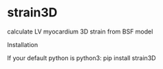 # strain3D
calculate LV myocardium 3D strain from BSF model

Installation

If your default python is python3: pip install strain3D
